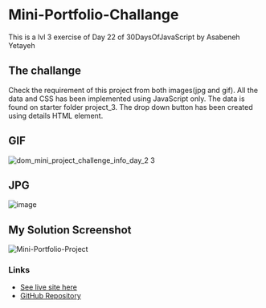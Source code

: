 # Mini-Portfolio-Challange

This is a lvl 3 exercise of Day 22 of 30DaysOfJavaScript by Asabeneh Yetayeh

 
## The challange
Check the requirement of this project from both images(jpg and gif). All the data and CSS has been implemented using JavaScript only. The data is found on starter folder project_3. The drop down button has been created using details HTML element.

## GIF
![dom_mini_project_challenge_info_day_2 3](https://github.com/Karan-Niroula/Mini-Portfolio-Challange/assets/115252139/e17e3527-4223-44e5-9a1c-d9d41d5e3e40)

## JPG
![image](https://github.com/Karan-Niroula/Mini-Portfolio-Challange/assets/115252139/f21a9956-81a8-46ed-896e-5252c3283594)

## My Solution Screenshot
![Mini-Portfolio-Project](https://github.com/Karan-Niroula/Mini-Portfolio-Challange/assets/115252139/d125e18f-c205-4682-a161-1df339a18a01)


### Links
- [See live site here](https://karan-niroula.github.io/Mini-Portfolio-Challange/)
- [GitHub Repository](https://github.com/Karan-Niroula/Mini-Portfolio-Challange)
